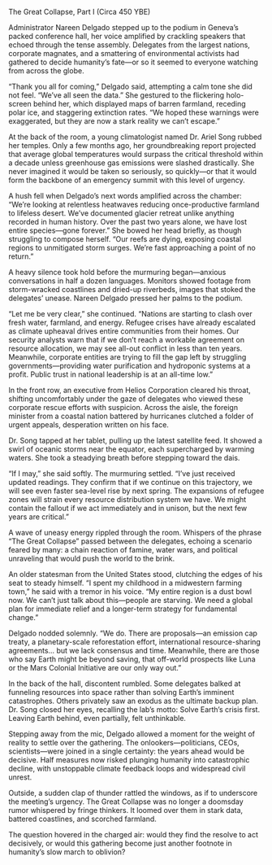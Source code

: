 The Great Collapse, Part I (Circa 450 YBE)

Administrator Nareen Delgado stepped up to the podium in Geneva’s packed conference hall, her voice amplified by crackling speakers that echoed through the tense assembly. Delegates from the largest nations, corporate magnates, and a smattering of environmental activists had gathered to decide humanity’s fate—or so it seemed to everyone watching from across the globe.

“Thank you all for coming,” Delgado said, attempting a calm tone she did not feel. “We’ve all seen the data.” She gestured to the flickering holo-screen behind her, which displayed maps of barren farmland, receding polar ice, and staggering extinction rates. “We hoped these warnings were exaggerated, but they are now a stark reality we can’t escape.”

At the back of the room, a young climatologist named Dr. Ariel Song rubbed her temples. Only a few months ago, her groundbreaking report projected that average global temperatures would surpass the critical threshold within a decade unless greenhouse gas emissions were slashed drastically. She never imagined it would be taken so seriously, so quickly—or that it would form the backbone of an emergency summit with this level of urgency.

A hush fell when Delgado’s next words amplified across the chamber: “We’re looking at relentless heatwaves reducing once-productive farmland to lifeless desert. We’ve documented glacier retreat unlike anything recorded in human history. Over the past two years alone, we have lost entire species—gone forever.” She bowed her head briefly, as though struggling to compose herself. “Our reefs are dying, exposing coastal regions to unmitigated storm surges. We’re fast approaching a point of no return.”

A heavy silence took hold before the murmuring began—anxious conversations in half a dozen languages. Monitors showed footage from storm-wracked coastlines and dried-up riverbeds, images that stoked the delegates’ unease. Nareen Delgado pressed her palms to the podium.

“Let me be very clear,” she continued. “Nations are starting to clash over fresh water, farmland, and energy. Refugee crises have already escalated as climate upheaval drives entire communities from their homes. Our security analysts warn that if we don’t reach a workable agreement on resource allocation, we may see all-out conflict in less than ten years. Meanwhile, corporate entities are trying to fill the gap left by struggling governments—providing water purification and hydroponic systems at a profit. Public trust in national leadership is at an all-time low.”

In the front row, an executive from Helios Corporation cleared his throat, shifting uncomfortably under the gaze of delegates who viewed these corporate rescue efforts with suspicion. Across the aisle, the foreign minister from a coastal nation battered by hurricanes clutched a folder of urgent appeals, desperation written on his face.

Dr. Song tapped at her tablet, pulling up the latest satellite feed. It showed a swirl of oceanic storms near the equator, each supercharged by warming waters. She took a steadying breath before stepping toward the dais.

“If I may,” she said softly. The murmuring settled. “I’ve just received updated readings. They confirm that if we continue on this trajectory, we will see even faster sea-level rise by next spring. The expansions of refugee zones will strain every resource distribution system we have. We might contain the fallout if we act immediately and in unison, but the next few years are critical.”

A wave of uneasy energy rippled through the room. Whispers of the phrase “The Great Collapse” passed between the delegates, echoing a scenario feared by many: a chain reaction of famine, water wars, and political unraveling that would push the world to the brink.

An older statesman from the United States stood, clutching the edges of his seat to steady himself. “I spent my childhood in a midwestern farming town,” he said with a tremor in his voice. “My entire region is a dust bowl now. We can’t just talk about this—people are starving. We need a global plan for immediate relief and a longer-term strategy for fundamental change.”

Delgado nodded solemnly. “We do. There are proposals—an emission cap treaty, a planetary-scale reforestation effort, international resource-sharing agreements… but we lack consensus and time. Meanwhile, there are those who say Earth might be beyond saving, that off-world prospects like Luna or the Mars Colonial Initiative are our only way out.”

In the back of the hall, discontent rumbled. Some delegates balked at funneling resources into space rather than solving Earth’s imminent catastrophes. Others privately saw an exodus as the ultimate backup plan. Dr. Song closed her eyes, recalling the lab’s motto: Solve Earth’s crisis first. Leaving Earth behind, even partially, felt unthinkable.

Stepping away from the mic, Delgado allowed a moment for the weight of reality to settle over the gathering. The onlookers—politicians, CEOs, scientists—were joined in a single certainty: the years ahead would be decisive. Half measures now risked plunging humanity into catastrophic decline, with unstoppable climate feedback loops and widespread civil unrest.

Outside, a sudden clap of thunder rattled the windows, as if to underscore the meeting’s urgency. The Great Collapse was no longer a doomsday rumor whispered by fringe thinkers. It loomed over them in stark data, battered coastlines, and scorched farmland.

The question hovered in the charged air: would they find the resolve to act decisively, or would this gathering become just another footnote in humanity’s slow march to oblivion?

